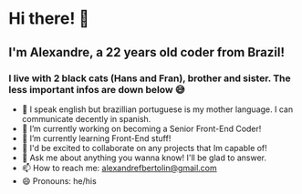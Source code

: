 # Hi there! 👋 
## I'm Alexandre, a 22 years old coder from Brazil!
### I live with 2 black cats (Hans and Fran), brother and sister. The less important infos are down below 😅
  
- 🔰 I speak english but brazillian portuguese is my mother language. I can communicate decently in spanish.
- 🔭 I’m currently working on becoming a Senior Front-End Coder!
- 🌱 I’m currently learning Front-End stuff!
- 👯 I'd be excited to collaborate on any projects that Im capable of!
- 💬 Ask me about anything you wanna know! I'll be glad to answer.
- 📫 How to reach me: alexandrefbertolin@gmail.com
- 😄 Pronouns: he/his
